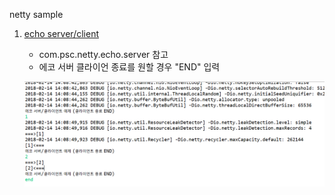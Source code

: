 netty sample

1. [echo server/client](src/com/psc/netty/echo)
	- com.psc.netty.echo.server 참고
	- 에코 서버 클라이언 종료를 원할 경우 "END" 입력
	
	![screenshot](https://github.com/parkseungchul/javaSample/blob/master/nettySample/img/echoCient.png?raw=true) 